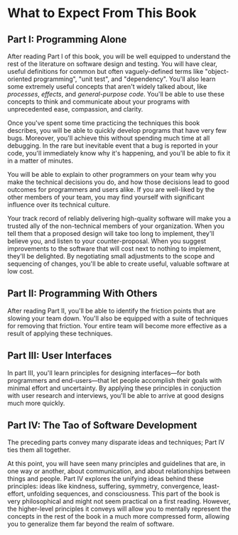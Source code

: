 # What to Expect From This Book

## Part I: Programming Alone

After reading Part I of this book, you will be well equipped to understand the rest of the literature on software design and testing. You will have clear, useful definitions for common but often vaguely-defined terms like "object-oriented programming", "unit test", and "dependency". You'll also learn some extremely useful concepts that aren't widely talked about, like _processes_, _effects_, and _general-purpose code_. You'll be able to use these concepts to think and communicate about your programs with unprecedented ease, compassion, and clarity.

Once you've spent some time practicing the techniques this book describes, you will be able to quickly develop programs that have very few bugs. Moreover, you'll achieve this without spending much time at all debugging. In the rare but inevitable event that a bug is reported in your code, you'll immediately know why it's happening, and you'll be able to fix it in a matter of minutes.

You will be able to explain to other programmers on your team why you make the technical decisions you do, and how those decisions lead to good outcomes for programmers and users alike. If you are well-liked by the other members of your team, you may find yourself with significant influence over its technical culture.

Your track record of reliably delivering high-quality software will make you a trusted ally of the non-technical members of your organization. When you tell them that a proposed design will take too long to implement, they'll believe you, and listen to your counter-proposal. When you suggest improvements to the software that will cost next to nothing to implement, they'll be delighted. By negotiating small adjustments to the scope and sequencing of changes, you'll be able to create useful, valuable software at low cost.

## Part II: Programming With Others

After reading Part II, you'll be able to identify the friction points that are slowing your team down. You'll also be equipped with a suite of techniques for removing that friction. Your entire team will become more effective as a result of applying these techniques.

## Part III: User Interfaces

In part III, you'll learn principles for designing interfaces—for both programmers and end-users—that let people accomplish their goals with minimal effort and uncertainty. By applying these principles in conjuction with user research and interviews, you'll be able to arrive at good designs much more quickly.

## Part IV: The Tao of Software Development

The preceding parts convey many disparate ideas and techniques; Part IV ties them all together.

At this point, you will have seen many principles and guidelines that are, in one way or another, about communication, and about relationships between things and people. Part IV explores the unifying ideas behind these principles: ideas like kindness, suffering, symmetry, convergence, least-effort, unfolding sequences, and consciousness. This part of the book is very philosophical and might not seem practical on a first reading. However, the higher-level principles it conveys will allow you to mentally represent the concepts in the rest of the book in a much more compressed form, allowing you to generalize them far beyond the realm of software.